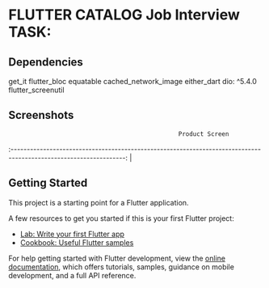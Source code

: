 # FLUTTER CATALOG Job Interview TASK:

## Dependencies

get_it
flutter_bloc
equatable
cached_network_image
either_dart
dio: ^5.4.0
flutter_screenutil

## Screenshots

                                                   Product Screen                                                   
:-----------------------------------------------------------------------------------------------------------------: |
 ![]() 

## Getting Started

This project is a starting point for a Flutter application.

A few resources to get you started if this is your first Flutter project:

- [Lab: Write your first Flutter app](https://docs.flutter.dev/get-started/codelab)
- [Cookbook: Useful Flutter samples](https://docs.flutter.dev/cookbook)

For help getting started with Flutter development, view the
[online documentation](https://docs.flutter.dev/), which offers tutorials,
samples, guidance on mobile development, and a full API reference.
